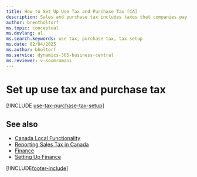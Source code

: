 ```yaml
---
title: How to Set Up Use Tax and Purchase Tax [CA]
description: Sales and purchase tax includes taxes that companies pay for using items in the Canadian version.
author: brentholtorf
ms.topic: conceptual
ms.devlang: al
ms.search.keywords: use tax, purchase tax, tax setup
ms.date: 02/04/2025
ms.author: bholtorf
ms.service: dynamics-365-business-central
ms.reviewer: v-soumramani
---
```


# Set up use tax and purchase tax

[!INCLUDE [use-tax-purchase-tax-setup](../includes/CAMXUS/use-tax-purchase-tax-setup.md)]

## See also

- [Canada Local Functionality](canada-local-functionality.md)  
- [Reporting Sales Tax in Canada](ca-sales-tax.md)  
- [Finance](../../finance.md)  
- [Setting Up Finance](../../finance.md)  

[!INCLUDE[footer-include](../../includes/footer-banner.md)]
